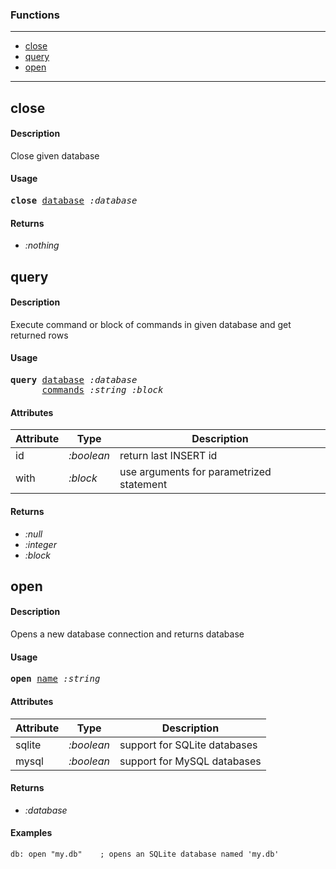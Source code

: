 ### Functions

---

<!--ts-->
   * [close](#close)
   * [query](#query)
   * [open](#open)
<!--te-->

---


## close

#### Description

Close given database

#### Usage

<pre>
<b>close</b> <ins>database</ins> <i>:database</i>
</pre>

#### Returns

- *:nothing*


## query

#### Description

Execute command or block of commands in given database and get returned rows

#### Usage

<pre>
<b>query</b> <ins>database</ins> <i>:database</i>
      <ins>commands</ins> <i>:string</i> <i>:block</i>
</pre>
#### Attributes

|Attribute|Type|Description|
|---|---|---|
|id|<i>:boolean</i>|return last INSERT id|
|with|<i>:block</i>|use arguments for parametrized statement|

#### Returns

- *:null*
- *:integer*
- *:block*


## open

#### Description

Opens a new database connection and returns database

#### Usage

<pre>
<b>open</b> <ins>name</ins> <i>:string</i>
</pre>
#### Attributes

|Attribute|Type|Description|
|---|---|---|
|sqlite|<i>:boolean</i>|support for SQLite databases|
|mysql|<i>:boolean</i>|support for MySQL databases|

#### Returns

- *:database*

#### Examples

```red
db: open "my.db"    ; opens an SQLite database named 'my.db'
```